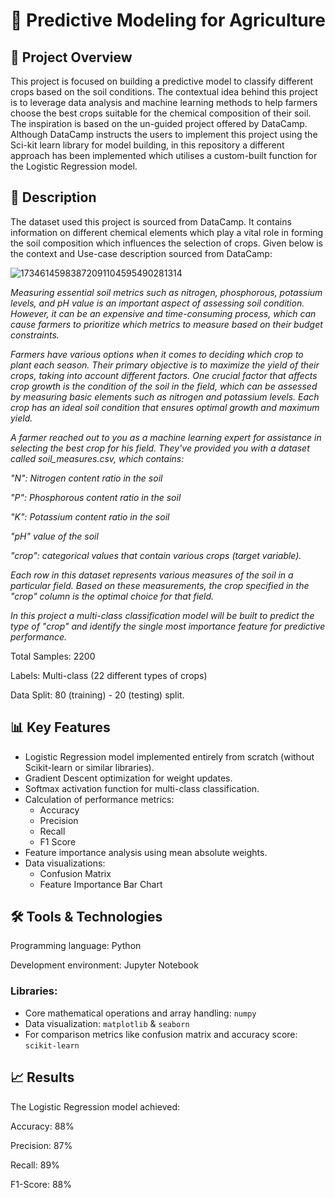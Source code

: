 # 🌱 Predictive Modeling for Agriculture

## 📄 Project Overview

This project is focused on building a predictive model to classify different crops based on the soil conditions. The contextual idea behind this project is to leverage data analysis and machine learning methods to help farmers choose the best crops suitable for the chemical composition of their soil. The inspiration is based on the un-guided project offered by DataCamp. Although DataCamp instructs the users to implement this project using the Sci-kit learn library for model building, in this repository a different approach has been implemented which utilises a custom-built function for the Logistic Regression model.

## 📂 Description

The dataset used this project is sourced from DataCamp. It contains information on different chemical elements which play a vital role in forming the soil composition which influences the selection of crops.
Given below is the context and Use-case description sourced from DataCamp:

![17346145983872091104595490281314](https://github.com/user-attachments/assets/b5589b06-6772-44f6-8387-0163cea123d9)

_Measuring essential soil metrics such as nitrogen, phosphorous, potassium levels, and pH value is an important aspect of assessing soil condition. However, it can be an expensive and time-consuming process, which can cause farmers to prioritize which metrics to measure based on their budget constraints._

_Farmers have various options when it comes to deciding which crop to plant each season. Their primary objective is to maximize the yield of their crops, taking into account different factors. One crucial factor that affects crop growth is the condition of the soil in the field, which can be assessed by measuring basic elements such as nitrogen and potassium levels. Each crop has an ideal soil condition that ensures optimal growth and maximum yield._

_A farmer reached out to you as a machine learning expert for assistance in selecting the best crop for his field. They've provided you with a dataset called soil_measures.csv, which contains:_

_"N": Nitrogen content ratio in the soil_

_"P": Phosphorous content ratio in the soil_

_"K": Potassium content ratio in the soil_

_"pH" value of the soil_

_"crop": categorical values that contain various crops (target variable)._

_Each row in this dataset represents various measures of the soil in a particular field. Based on these measurements, the crop specified in the "crop" column is the optimal choice for that field._

_In this project a multi-class classification model will be built to predict the type of "crop" and identify the single most importance feature for predictive performance._


Total Samples: 2200

Labels: Multi-class (22 different types of crops)

Data Split: 80 (training) - 20 (testing) split.


## 📊 Key Features

- Logistic Regression model implemented entirely from scratch (without Scikit-learn or similar libraries).
- Gradient Descent optimization for weight updates.
- Softmax activation function for multi-class classification.
- Calculation of performance metrics:
  - Accuracy
  - Precision
  - Recall
  - F1 Score
- Feature importance analysis using mean absolute weights.
- Data visualizations:
  - Confusion Matrix
  - Feature Importance Bar Chart

## 🛠️ Tools & Technologies

Programming language: Python

Development environment: Jupyter Notebook

### Libraries:
- Core mathematical operations and array handling: `numpy`
- Data visualization: `matplotlib` & `seaborn`
- For comparison metrics like confusion matrix and accuracy score: `scikit-learn`

## 📈 Results

The Logistic Regression model achieved:

Accuracy: 88%

Precision: 87%

Recall: 89%

F1-Score: 88%
